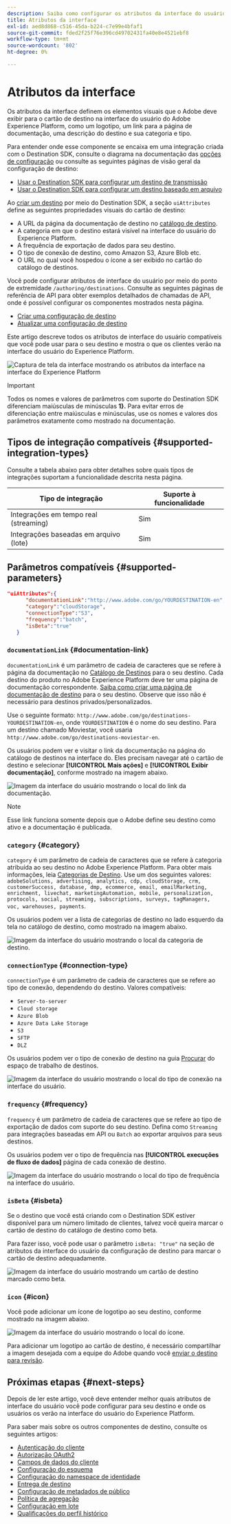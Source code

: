```yaml
---
description: Saiba como configurar os atributos da interface do usuário, como o link de documentação, a categoria do cartão de destino, o tipo de conexão e a frequência de destino, para destinos criados com o Destination SDK.
title: Atributos da interface
exl-id: aed8d868-c516-45da-b224-c7e99e4bfaf1
source-git-commit: fded2f25f76e396cd49702431fa40e8e4521ebf8
workflow-type: tm+mt
source-wordcount: '802'
ht-degree: 0%

---
```


# Atributos da interface

Os atributos da interface definem os elementos visuais que o Adobe deve exibir para o cartão de destino na interface do usuário do Adobe Experience Platform, como um logotipo, um link para a página de documentação, uma descrição do destino e sua categoria e tipo.

Para entender onde esse componente se encaixa em uma integração criada com o Destination SDK, consulte o diagrama na documentação das [opções de configuração](../configuration-options.md) ou consulte as seguintes páginas de visão geral da configuração de destino:

* [Usar o Destination SDK para configurar um destino de transmissão](../../guides/configure-destination-instructions.md#create-destination-configuration)
* [Usar o Destination SDK para configurar um destino baseado em arquivo](../../guides/configure-file-based-destination-instructions.md#create-destination-configuration)

Ao [criar um destino](../../authoring-api/destination-configuration/create-destination-configuration.md) por meio do Destination SDK, a seção `uiAttributes` define as seguintes propriedades visuais do cartão de destino:

* A URL da página da documentação de destino no [catálogo de destino](../../../catalog/overview.md).
* A categoria em que o destino estará visível na interface do usuário do Experience Platform.
* A frequência de exportação de dados para seu destino.
* O tipo de conexão de destino, como Amazon S3, Azure Blob etc.
* O URL no qual você hospedou o ícone a ser exibido no cartão do catálogo de destinos.

Você pode configurar atributos de interface do usuário por meio do ponto de extremidade `/authoring/destinations`. Consulte as seguintes páginas de referência de API para obter exemplos detalhados de chamadas de API, onde é possível configurar os componentes mostrados nesta página.

* [Criar uma configuração de destino](../../authoring-api/destination-configuration/create-destination-configuration.md)
* [Atualizar uma configuração de destino](../../authoring-api/destination-configuration/update-destination-configuration.md)

Este artigo descreve todos os atributos de interface do usuário compatíveis que você pode usar para o seu destino e mostra o que os clientes verão na interface do usuário do Experience Platform.

![Captura de tela da interface mostrando os atributos da interface na interface do Experience Platform](../../assets/functionality/destination-configuration/ui-attributes.png)

>[!IMPORTANT]
>
>Todos os nomes e valores de parâmetros com suporte do Destination SDK diferenciam maiúsculas de minúsculas **1}.** Para evitar erros de diferenciação entre maiúsculas e minúsculas, use os nomes e valores dos parâmetros exatamente como mostrado na documentação.

## Tipos de integração compatíveis {#supported-integration-types}

Consulte a tabela abaixo para obter detalhes sobre quais tipos de integrações suportam a funcionalidade descrita nesta página.

| Tipo de integração | Suporte à funcionalidade |
|---|---|
| Integrações em tempo real (streaming) | Sim |
| Integrações baseadas em arquivo (lote) | Sim |

## Parâmetros compatíveis {#supported-parameters}

```json
"uiAttributes":{
      "documentationLink":"http://www.adobe.com/go/YOURDESTINATION-en",
      "category":"cloudStorage",
      "connectionType":"S3",
      "frequency":"batch",
      "isBeta":"true"
   }
```

### `documentationLink` {#documentation-link}

`documentationLink` é um parâmetro de cadeia de caracteres que se refere à página da documentação no [Catálogo de Destinos](../../../catalog/overview.md) para o seu destino. Cada destino do produto no Adobe Experience Platform deve ter uma página de documentação correspondente. [Saiba como criar uma página de documentação de destino](../../docs-framework/documentation-instructions.md) para o seu destino. Observe que isso não é necessário para destinos privados/personalizados.

Use o seguinte formato: `http://www.adobe.com/go/destinations-YOURDESTINATION-en`, onde `YOURDESTINATION` é o nome do seu destino. Para um destino chamado Moviestar, você usaria `http://www.adobe.com/go/destinations-moviestar-en`.

Os usuários podem ver e visitar o link da documentação na página do catálogo de destinos na interface do. Eles precisam navegar até o cartão de destino e selecionar **[!UICONTROL Mais ações]** e **[!UICONTROL Exibir documentação]**, conforme mostrado na imagem abaixo.

![Imagem da interface do usuário mostrando o local do link da documentação.](../../assets/functionality/destination-configuration/ui-attributes-doc-link.png)

>[!NOTE]
>
>Esse link funciona somente depois que o Adobe define seu destino como ativo e a documentação é publicada.

### `category` {#category}

`category` é um parâmetro de cadeia de caracteres que se refere à categoria atribuída ao seu destino no Adobe Experience Platform. Para obter mais informações, leia [Categorias de Destino](../../../destination-types.md). Use um dos seguintes valores: `adobeSolutions, advertising, analytics, cdp, cloudStorage, crm, customerSuccess, database, dmp, ecommerce, email, emailMarketing, enrichment, livechat, marketingAutomation, mobile, personalization, protocols, social, streaming, subscriptions, surveys, tagManagers, voc, warehouses, payments`.

Os usuários podem ver a lista de categorias de destino no lado esquerdo da tela no catálogo de destino, como mostrado na imagem abaixo.

![Imagem da interface do usuário mostrando o local da categoria de destino.](../../assets/functionality/destination-configuration/ui-attributes-category.png)

### `connectionType` {#connection-type}

`connectionType` é um parâmetro de cadeia de caracteres que se refere ao tipo de conexão, dependendo do destino. Valores compatíveis: <ul><li>`Server-to-server`</li><li>`Cloud storage`</li><li>`Azure Blob`</li><li>`Azure Data Lake Storage`</li><li>`S3`</li><li>`SFTP`</li><li>`DLZ`</li></ul>

Os usuários podem ver o tipo de conexão de destino na guia [Procurar](../../../ui/destinations-workspace.md#browse) do espaço de trabalho de destinos.

![Imagem da interface do usuário mostrando o local do tipo de conexão na interface do usuário.](../../assets/functionality/destination-configuration/ui-attributes-connection.png)

### `frequency` {#frequency}

`frequency` é um parâmetro de cadeia de caracteres que se refere ao tipo de exportação de dados com suporte do seu destino. Defina como `Streaming` para integrações baseadas em API ou `Batch` ao exportar arquivos para seus destinos.

Os usuários podem ver o tipo de frequência nas **[!UICONTROL execuções de fluxo de dados]** página de cada conexão de destino.

![Imagem da interface do usuário mostrando o local do tipo de frequência na interface do usuário.](../../assets/functionality/destination-configuration/ui-attributes-frequency.png)

### `isBeta` {#isbeta}

Se o destino que você está criando com o Destination SDK estiver disponível para um número limitado de clientes, talvez você queira marcar o cartão de destino do catálogo de destino como beta.

Para fazer isso, você pode usar o parâmetro `isBeta: "true"` na seção de atributos da interface do usuário da configuração de destino para marcar o cartão de destino adequadamente.

![Imagem da interface do usuário mostrando um cartão de destino marcado como beta.](../../assets/functionality/destination-configuration/ui-attributes-isbeta.png)

### `icon` {#icon}

Você pode adicionar um ícone de logotipo ao seu destino, conforme mostrado na imagem abaixo.

![Imagem da interface do usuário mostrando o local do ícone.](../../assets/functionality/destination-configuration/ui-attributes-icon.png)

Para adicionar um logotipo ao cartão de destino, é necessário compartilhar a imagem desejada com a equipe do Adobe quando você [enviar o destino para revisão](../../guides/submit-destination.md#logo).

## Próximas etapas {#next-steps}

Depois de ler este artigo, você deve entender melhor quais atributos de interface do usuário você pode configurar para seu destino e onde os usuários os verão na interface do usuário do Experience Platform.

Para saber mais sobre os outros componentes de destino, consulte os seguintes artigos:

* [Autenticação do cliente](customer-authentication.md)
* [Autorização OAuth2](oauth2-authorization.md)
* [Campos de dados do cliente](customer-data-fields.md)
* [Configuração do esquema](schema-configuration.md)
* [Configuração do namespace de identidade](identity-namespace-configuration.md)
* [Entrega de destino](destination-delivery.md)
* [Configuração de metadados de público](audience-metadata-configuration.md)
* [Política de agregação](aggregation-policy.md)
* [Configuração em lote](batch-configuration.md)
* [Qualificações do perfil histórico](historical-profile-qualifications.md)
